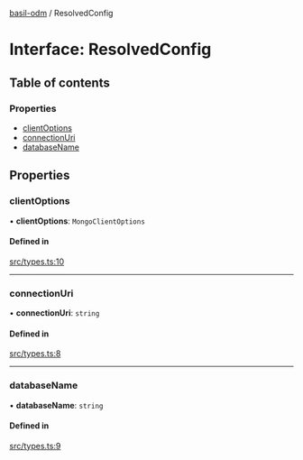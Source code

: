 [basil-odm](../README.md) / ResolvedConfig

# Interface: ResolvedConfig

## Table of contents

### Properties

- [clientOptions](ResolvedConfig.md#clientoptions)
- [connectionUri](ResolvedConfig.md#connectionuri)
- [databaseName](ResolvedConfig.md#databasename)

## Properties

### clientOptions

• **clientOptions**: `MongoClientOptions`

#### Defined in

[src/types.ts:10](https://github.com/anatoo/basil-odm/blob/15cf09f/src/types.ts#L10)

___

### connectionUri

• **connectionUri**: `string`

#### Defined in

[src/types.ts:8](https://github.com/anatoo/basil-odm/blob/15cf09f/src/types.ts#L8)

___

### databaseName

• **databaseName**: `string`

#### Defined in

[src/types.ts:9](https://github.com/anatoo/basil-odm/blob/15cf09f/src/types.ts#L9)
